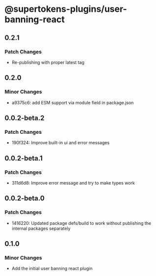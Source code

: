 # @supertokens-plugins/user-banning-react

## 0.2.1

### Patch Changes

- Re-publishing with proper latest tag

## 0.2.0

### Minor Changes

- a9375c6: add ESM support via module field in package.json

## 0.0.2-beta.2

### Patch Changes

- 190f324: Improve built-in ui and error messages

## 0.0.2-beta.1

### Patch Changes

- 311d6d8: Improve error message and try to make types work

## 0.0.2-beta.0

### Patch Changes

- 1416220: Updated package defs/build to work without publishing the internal packages separately

## 0.1.0

### Minor Changes

- Add the initial user banning react plugin
